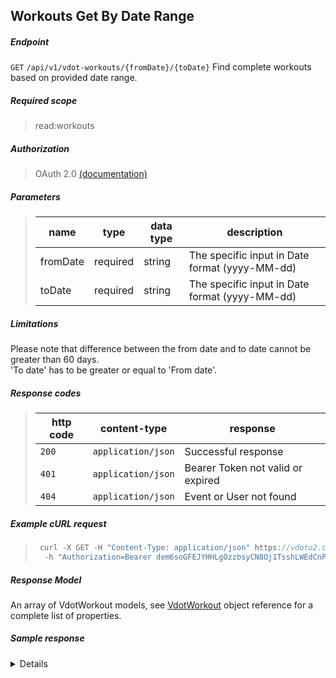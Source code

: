 ## Workouts Get By Date Range

##### Endpoint
 <code>GET</code> <code>/api/v1/vdot-workouts/{fromDate}/{toDate}</code> Find complete workouts based on provided date range.

##### Required scope
> read:workouts

##### Authorization
> OAuth 2.0 [(documentation)](../OAuth.md)

##### Parameters

> | name      |  type     | data type               | description                                                           |
> |-----------|-----------|-------------------------|-----------------------------------------------------------------------|
> | fromDate   |  required | string                  | The specific input in Date format (yyyy-MM-dd)  |
> | toDate     |  required | string                  | The specific input in Date format (yyyy-MM-dd) |

##### Limitations
Please note that difference between the from date and to date cannot be greater than 60 days.  \
'To date' has to be greater or equal to 'From date'.


##### Response codes

> | http code     | content-type                      | response                                                            |
> |---------------|-----------------------------------|---------------------------------------------------------------------|
> | `200`         | `application/json`        | Successful response                                |
> | `401`         | `application/json`                | Bearer Token not valid or expired |
> | `404`         | `application/json`         | Event or User not found    |

##### Example cURL request

> ```javascript
>  curl -X GET -H "Content-Type: application/json" https://vdoto2.com/api/v1/vdot-workouts/2024-01-01/2024-02-25
>	-h "Authorization=Bearer dem6soGFEJYHHLgOzzbsyCN8Oj1TsshLWEdCnPlVwOKl8lqII9uoU2vNfLbkFImAcIGUaf1l-yGr3wCVxbhFrsjC7JGshXZPnI34u44VvH1u_j0czs_IEt5J-c_puXA53xxQ-Y0ZZuLOu3dX18xFL27jClc0_GZPMcOfMMgvAkulX7YTPALZVq6QhCDxqcLzPLg29gNsFDEIDOTERQeiD0H8H701fyxavsETnziDEztSoWtc_FFI_sklritftE_X9LtLYAMDQ70paxUpY-3ZUA" \
> ```

##### Response Model

An array of VdotWorkout models, see [VdotWorkout](../objects/workout-model.md) object reference for a complete list of properties.

##### Sample response

<details>

```json
[
    {
        "eventId": "daa61499-4eb6-40c6-b89a-8e35cbad1450",
        "eventName": "Easy Run",
        "eventDate": "2024-01-30T00:00:00",
        "eventType": "easyPace",
        "status": "completed",
        "steps": [
            {
                "type": "step",
                "intensity": "interval",
                "duration": {
                    "type": "distance",
                    "value": 3223.0
                },
                "target": {
                    "type": "speed",
                    "value": null,
                    "valueLow": 3.1198868751525879,
                    "valueHigh": 3.4387447834014893
                },
                "order": 0
            }
        ]
    },
    {
        "eventId": "7465e778-3116-4aaf-b309-4ab7472fbffd",
        "eventName": "Easy Run",
        "eventDate": "2024-03-10T00:00:00",
        "eventType": "easyPace",
        "status": "planned",
        "steps": [
            {
                "type": "step",
                "intensity": "interval",
                "duration": {
                    "type": "distance",
                    "value": 9656.0
                },
                "target": {
                    "type": "speed",
                    "value": null,
                    "valueLow": 3.1198868751525879,
                    "valueHigh": 3.4387447834014893
                },
                "order": 0
            }
        ]
    }     
]

```
</details>
